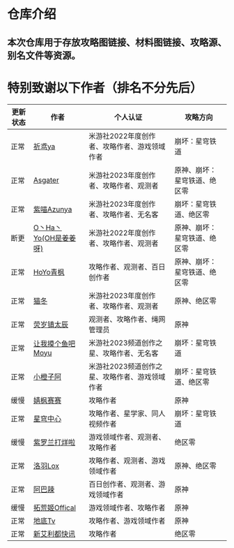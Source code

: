 # 仓库介绍

## 本次仓库用于存放攻略图链接、材料图链接、攻略源、别名文件等资源。

# 特别致谢以下作者（排名不分先后）

| 更新状态 | 作者 | 个人认证 | 攻略方向 |
| ------ | ------ | ----- | ----- |
| 正常 | [祈鸢ya](https://www.miyoushe.com/ys/accountCenter/postList?id=137101761) |  米游社2022年度创作者、攻略作者、游戏领域作者 | 崩坏：星穹铁道  |
| 正常 | [Asgater](https://www.miyoushe.com/ys/accountCenter/postList?id=79695828) | 米游社2023年度创作者、攻略作者、观测者 | 原神、崩坏：星穹铁道、绝区零  |
| 正常 | [紫喵Azunya](https://www.miyoushe.com/ys/accountCenter/postList?id=75596302) | 米游社2023年度创作者、攻略作者、无名客 | 崩坏：星穹铁道、绝区零  |
| 断更 | [O丶Ha丶Yo(OH是姜姜呀)](https://www.miyoushe.com/ys/accountCenter/postList?id=255079205) | 米游社2022年度创作者、攻略作者、观测者 |原神、崩坏：星穹铁道、绝区零   |
| 正常 | [HoYo青枫](https://www.miyoushe.com/ys/accountCenter/postList?id=285802042) | 攻略作者、观测者、百日创作者 | 原神、崩坏：星穹铁道、绝区零  |
| 正常 | [猫冬](https://www.miyoushe.com/ys/accountCenter/postList?id=74019947) | 米游社2023年度创作者、攻略作者、观测者 | 原神、绝区零  |
| 正常 | [荧岁镇太辰](https://www.miyoushe.com/ys/accountCenter/postList?id=176897769) | 观测者、攻略作者、绳网管理员 | 原神  |
| 正常 | [让我摸个鱼吧Moyu](https://www.miyoushe.com/ys/accountCenter/postList?id=352759746) | 米游社2023频道创作之星、攻略作者、无名客 | 崩坏：星穹铁道  |
| 正常 | [小橙子阿](https://www.miyoushe.com/ys/accountCenter/postList?id=73603011) | 米游社2023频道创作之星、攻略作者、游戏领域作者 | 崩坏：星穹铁道、绝区零  |
| 缓慢 | [婧枫赛赛](https://www.miyoushe.com/ys/accountCenter/postList?id=291807198) | 攻略作者 | 原神   |
| 正常 | [星穹中心](https://www.miyoushe.com/ys/accountCenter/postList?id=368830308) | 攻略作者、星学家、同人视频作者 | 崩坏：星穹铁道  |
| 缓慢 | [紫罗兰打烊啦](https://www.miyoushe.com/ys/accountCenter/postList?id=279259320) | 游戏领域作者、观测者、攻略作者 | 绝区零 |
| 正常 | [洛羽Lox](https://www.miyoushe.com/ys/accountCenter/postList?id=172226207) | 攻略作者、观测者、游戏领域作者 | 原神、绝区零 |
| 正常 | [阿巴辣](https://www.miyoushe.com/ys/accountCenter/postList?id=371113261) | 百日创作者、观测者、游戏领域作者 | 原神 |
| 缓慢 | [拓荒姬Offical](https://www.miyoushe.com/ys/accountCenter/postList?id=286303638) | 游戏领域作者、攻略作者 | 原神 |
| 正常 | [地底Tv](https://www.miyoushe.com/ys/accountCenter/postList?id=83147658) | 攻略作者、游戏领域作者 | 原神 |
| 正常 | [新艾利都快讯](https://www.miyoushe.com/zzz/accountCenter/postList?id=273404225) | 攻略作者 | 绝区零 |